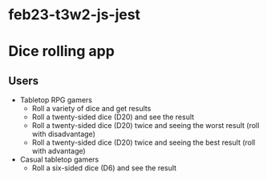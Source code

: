 # feb23-t3w2-js-jest

# Dice rolling app

## Users

-   Tabletop RPG gamers
    -   Roll a variety of dice and get results
    -   Roll a twenty-sided dice (D20) and see the result
    -   Roll a twenty-sided dice (D20) twice and seeing the worst result (roll with disadvantage)
    -   Roll a twenty-sided dice (D20) twice and seeing the best result (roll with advantage)
-   Casual tabletop gamers
    -   Roll a six-sided dice (D6) and see the result
